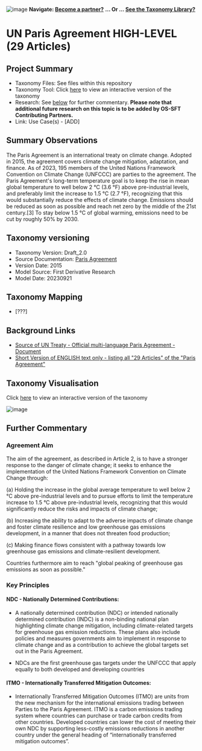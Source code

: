 ![image](https://user-images.githubusercontent.com/112073913/188821900-0c411acf-fbdd-4163-adc9-3ba4e2be78df.png)
**Navigate: [Become a partner?](https://github.com/OS-SFT/06-COLLABORATORS-PARTNERS)**
**... Or ... [See the Taxonomy Library?](https://github.com/orgs/OS-SFT/projects/2)**

# UN Paris Agreement HIGH-LEVEL (29 Articles)

## Project Summary
- Taxonomy Files: See files within this repository
- Taxonomy Tool: Click [here](https://os-sft.solidatus.com/viewer/650c26788f6f032c7aee4b48) to view an interactive version of the taxonomy 
- Research: See [below](https://github.com/OS-SFT/Taxonomy-Mappings-Library/tree/main/Single%20Taxonomies/Paris%20Agreement) for further commentary. **Please note that additional future research on this topic is to be added by OS-SFT Contributing Partners.**
- Link: Use Case(s) - [ADD]

## Summary Observations
The Paris Agreement is an international treaty on climate change. Adopted in 2015, the agreement covers climate change mitigation, adaptation, and finance. As of 2023, 195 members of the  United Nations Framework Convention on Climate Change (UNFCCC) are parties to the agreement. The Paris Agreement's long-term temperature goal is to keep the rise in mean global temperature to well below 2 °C (3.6 °F) above pre-industrial levels, and preferably limit the increase to 1.5 °C (2.7 °F), recognizing that this would substantially reduce the effects of climate change. Emissions should be reduced as soon as possible and reach net zero by the middle of the 21st century.[3] To stay below 1.5 °C of global warming, emissions need to be cut by roughly 50% by 2030. 

## Taxonomy versioning

- Taxonomy Version: Draft_2.0
- Source Documentation: [Paris Agreement](https://unfccc.int/sites/default/files/english_paris_agreement.pdf)
- Version Date: 2015
- Model Source: First Derivative Research
- Model Date: 20230921

## Taxonomy Mapping
* [???]

## Background Links
- [Source of UN Treaty - Official multi-language Paris Agreement - Document](https://treaties.un.org/doc/Treaties/2016/02/20160215%2006-03%20PM/Ch_XXVII-7-d.pdf)
- [Short Version of ENGLISH text only - listing all "29 Articles" of the "Paris Agreement"](https://unfccc.int/sites/default/files/english_paris_agreement.pdf)



## Taxonomy Visualisation

Click [here](https://os-sft.solidatus.com/viewer/650c26788f6f032c7aee4b48) to view an interactive version of the taxonomy

![image](https://github.com/OS-SFT/Taxonomy-Mappings-Library/assets/141912078/76d55785-328c-4fab-9709-16eaf1d41361)


## Further Commentary
### Agreement Aim 

The aim of the agreement, as described in Article 2, is to have a stronger response to the danger of climate change; it seeks to enhance the implementation of the United Nations Framework Convention on Climate Change through:

 (a) Holding the increase in the global average temperature to well below 2 °C above pre-industrial levels and to pursue efforts to limit the temperature increase to 1.5 °C above pre-industrial levels, recognizing that this would significantly reduce the risks and impacts of climate change;

 (b) Increasing the ability to adapt to the adverse impacts of climate change and foster climate resilience and low greenhouse gas emissions development, in a manner that does not threaten food production;

 (c) Making finance flows consistent with a pathway towards low greenhouse gas emissions and climate-resilient development.

Countries furthermore aim to reach "global peaking of greenhouse gas emissions as soon as possible." 

### Key Principles
#### NDC - Nationally Determined Contributions:

* A nationally determined contribution (NDC) or intended nationally determined contribution (INDC) is a non-binding national plan highlighting climate change mitigation, including climate-related targets for greenhouse gas emission reductions. These plans also include policies and measures governments aim to implement in response to climate change and as a contribution to achieve the global targets set out in the Paris Agreement.

* NDCs are the first greenhouse gas targets under the UNFCCC that apply equally to both developed and developing countries

#### ITMO - Internationally Transferred Mitigation Outcomes:

* Internationally Transferred Mitigation Outcomes (ITMO) are units from the new mechanism for the international emissions trading between Parties to the Paris Agreement. ITMO is a carbon emissions trading system where countries can purchase or trade carbon credits from other countries. Developed countries can lower the cost of meeting their own NDC by supporting less-costly emissions reductions in another country under the general heading of “internationally transferred mitigation outcomes”.


